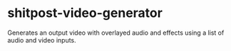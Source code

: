 # shitpost-video-generator
Generates an output video with overlayed audio and effects using a list of audio and video inputs.

